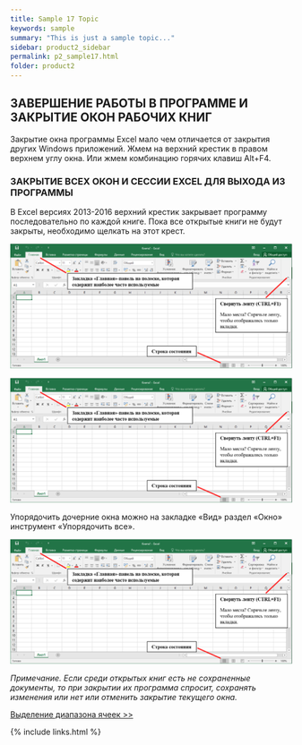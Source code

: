 ```yaml
---
title: Sample 17 Topic
keywords: sample
summary: "This is just a sample topic..."
sidebar: product2_sidebar
permalink: p2_sample17.html
folder: product2
---
```


## ЗАВЕРШЕНИЕ РАБОТЫ В ПРОГРАММЕ И ЗАКРЫТИЕ ОКОН РАБОЧИХ КНИГ

Закрытие окна программы Excel мало чем отличается от закрытия других Windows приложений. Жмем на верхний крестик в правом верхнем углу окна. Или жмем комбинацию горячих клавиш Alt+F4.

### ЗАКРЫТИЕ ВСЕХ ОКОН И СЕССИИ EXCEL ДЛЯ ВЫХОДА ИЗ ПРОГРАММЫ

В Excel версиях 2013-2016 верхний крестик закрывает программу последовательно по каждой книге. Пока все открытые книги не будут закрыты, необходимо щелкать на этот крест. 

![картинка](/images/img11.png)

![картинка](/images/img11.png)

Упорядочить дочерние окна можно на закладке «Вид» раздел «Окно» инструмент «Упорядочить все».

![картинка](/images/img11.png)

_Примечание. Если среди открытых книг есть не сохраненные документы, то при закрытии их программа спросит, сохранять изменения или нет или отменить закрытие текущего окна._

[Выделение диапазона ячеек >>](p2_sample18.html)

{% include links.html %}